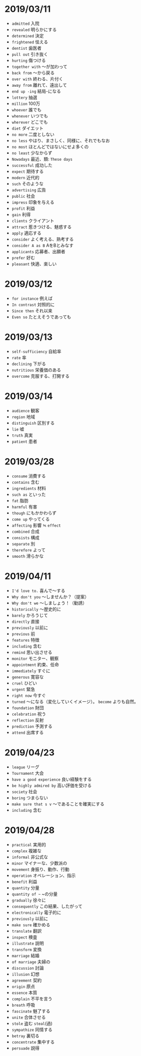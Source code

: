 # 2019/03/11
- `admitted` 入院
- `revealed` 明らかにする
- `determined`  決定
- `frightened` 怯える
- `dentist` 歯医者
- `pull out` 引き抜く
- `hurting` 傷つける
- `together with` 〜が加わって
- `back from` 〜から戻る
- `over with` 終わる、片付く
- `away from` 離れて、遠出して
- `end up -ing` 結局-になる
- `lottery` 抽選
- `million` 100万
- `whoever` 誰でも
- `whenever` いつでも
- `wherever` どこでも
- `diet` ダイエット 
- `no more` 二度としない 
- `no less` やはり、まさしく、同様に、それでもなお
- `no most` ほとんどではないにせよ多くの
- `no least` 少なからず
- `Nowadays` 最近、類: `These days`
- `successful` 成功した
- `expect` 期待する
- `modern` 近代的
- `such` そのような
- `advertising` 広告
- `public` 社会
- `impress` 印象を与える
- `profit` 利益
- `gain` 利得
- `clients` クライアント
- `attract` 惹きつける、魅惑する
- `apply` 適応する
- `consider` よく考える、熟考する
- `consider A as B` AをBとみなす
- `applicants` 応募者、出願者
- `prefer` 好む
- `pleasant` 快適、楽しい

# 2019/03/12
- `for instance` 例えば
- `In contrast` 対照的に
- `Since then` それ以来
- `Even so` たとえそうであっても

# 2019/03/13
- `self-sufficiency` 自給率
- `rate` 率
- `declining` 下がる
- `nutritious` 栄養価のある
- `overcome` 克服する、打開する

# 2019/03/14
- `audience` 観客
- `region` 地域
- `distinguish` 区別する
- `lie` 嘘
- `truth` 真実
- `patient` 患者

# 2019/03/28
- `consume` 消費する
- `contains` 含む
- `ingredients` 材料
- `such as` といった
- `fat` 脂肪
- `harmful` 有害
- `though` にもかかわらず
- `come up` やってくる
- `affecting` 影響 ≒ `effect`
- `combined` 合成
- `consists` 構成
- `separate` 別
- `therefore` よって
- `smooth` 滑らかな

# 2019/04/11
- `I'd love to.` 喜んで〜する
- `Why don't you` 〜しませんか？（提案） 
- `Why don't we` 〜しましょう！（勧誘）
- `historically` 〜歴史的に
- `barely` かろうじて
- `directly` 直接
- `previously` 以前に
- `previous` 前
- `features` 特徴
- `including` 含む
- `remind` 思い出させる
- `monitor` モニター、観察
- `appointment` 約束、任命
- `immediately` すぐに
- `generous` 寛容な
- `cruel` ひどい
- `urgent` 緊急
- `right now` 今すぐ 
- `turned` 〜になる（変化していくイメージ）。 `become` よりも自然。
- `foundation` 財団
- `celebration` 祝う
- `reflection` 反射
- `prediction` 予測する
- `attend` 出席する

# 2019/04/23
- `league` リーグ
- `Tournament` 大会
- `have a good experience` 良い経験をする
- `be highly admired by` 高い評価を受ける
- `society` 社会
- `boring` つまらない
- `make sure that s v` 〜であることを確実にする
- `including` 含む

# 2019/04/28
- `practical` 実用的
- `complex` 複雑な
- `informal` 非公式な
- `minor` マイナーな、少数派の
- `movement` 身振り、動作、行動
- `operation` オペレーション、指示
- `benefit` 利益
- `quantity` 分量
- `quantity of ~` ~の分量
- `gradually` 徐々に
- `consequently` この結果、したがって
- `electronically` 電子的に
- `previously` 以前に
- `make sure` 確かめる
- `translate` 翻訳
- `inspect` 検査
- `illustrate` 説明
- `transform` 変換
- `marriage` 結婚
- `of marriage` 夫婦の
- `discussion` 討論
- `illusion` 幻想
- `agreement` 契約
- `origin` 原点
- `essence` 本質
- `complain` 不平を言う
- `breath` 呼吸
- `fascinate` 魅了する
- `unite` 合体させる
- `stole` 盗む `steal`(過)
- `sympathize` 同情する
- `betray` 裏切る
- `concentrate` 集中する
- `persuade` 説得